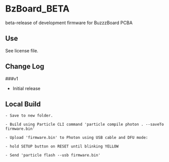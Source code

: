 # BzBoard_BETA
beta-release of development firmware for BuzzzBoard PCBA


## Use

See license file.


## Change Log

###v1
  - Initial release


## Local Build

    - Save to new folder.

    - Build using Particle CLI command 'particle compile photon . --saveTo firmware.bin'

    - Upload 'firmware.bin' to Photon using USB cable and DFU mode:

    - hold SETUP button on RESET until blinking YELLOW

    - Send 'particle flash --usb firmware.bin'

